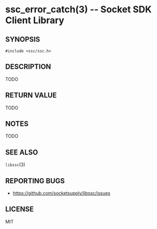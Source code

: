 ssc_error_catch(3) -- Socket SDK Client Library
===============================================

## SYNOPSIS

  `#include <ssc/ssc.h>`

## DESCRIPTION

TODO

## RETURN VALUE

TODO

## NOTES

TODO

## SEE ALSO

  `libssc`(3)

## REPORTING BUGS

  - <https://github.com/socketsupply/libssc/issues>

## LICENSE

MIT
